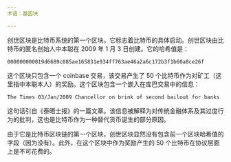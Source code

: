 ```yaml
---
术语：基因块

---
```

创世区块是比特币系统的第一个区块。它标志着比特币的具体启动。创世区块由比特币的匿名创始人中本聪在 2009 年 1 月 3 日创建。它的哈希值是：

```text
000000000019d6689c085ae165831e934ff763ae46a2a6c172b3f1b60a8ce26f
```

这个区块只包含一个 coinbase 交易，该交易产生了 50 个比特币作为对矿工（这里指中本聪本人）的奖励。这个区块包含一个嵌入在库巴交易中的信息：

```text
The Times 03/Jan/2009 Chancellor on brink of second bailout for banks
```

这句话引自《泰晤士报》的一篇文章。该信息被解释为对传统金融体系及其过度行为的批判，这也是比特币作为一种替代货币诞生的部分原因。

由于它是比特币区块链的第一个区块，创世区块显然没有包含前一个区块哈希值的字段（因为没有）。此外，在这个区块中作为奖励产生的 50 个比特币在协议层面上是不可花费的。